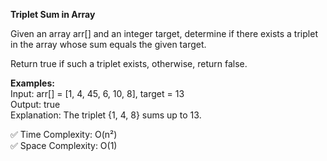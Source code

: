 **Triplet Sum in Array**

Given an array arr[] and an integer target, determine if there exists a triplet in the array whose sum equals the given target.

Return true if such a triplet exists, otherwise, return false.

**Examples:**  
Input: arr[] = [1, 4, 45, 6, 10, 8], target = 13  
Output: true  
Explanation: The triplet {1, 4, 8} sums up to 13.  

✅ Time Complexity: O(n²)  
✅ Space Complexity: O(1)
